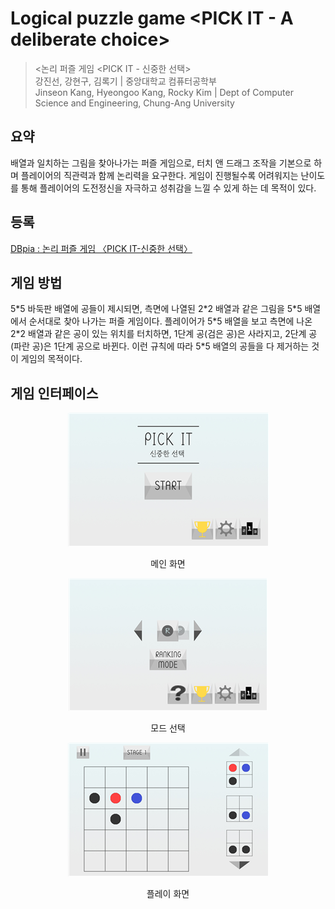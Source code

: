 # Logical puzzle game <PICK IT - A deliberate choice>
> <논리 퍼즐 게임 <PICK IT - 신중한 선택>  
강진선, 강현구, 김록기 | 중앙대학교 컴퓨터공학부  
Jinseon Kang, Hyeongoo Kang, Rocky Kim | Dept of Computer Science and Engineering, Chung-Ang University

## 요약
배열과 일치하는 그림을 찾아나가는 퍼즐 게임으로, 터치 앤 드래그 조작을 기본으로 하며 플레이어의 직관력과 함께 논리력을 요구한다. 게임이 진행될수록 어려워지는 난이도를 통해 플레이어의 도전정신을 자극하고 성취감을 느낄 수 있게 하는 데 목적이 있다. 
  
## 등록
[DBpia : 논리 퍼즐 게임 〈PICK IT-신중한 선택〉](https://www.dbpia.co.kr/Journal/articleDetail?nodeId=NODE07182790) 

## 게임 방법
5&#42;5 바둑판 배열에 공들이 제시되면, 측면에 나열된 2&#42;2 배열과 같은 그림을 5&#42;5 배열에서 순서대로 찾아 나가는 퍼즐 게임이다. 플레이어가 5&#42;5 배열을 보고 측면에 나온 2&#42;2 배열과 같은 공이 있는 위치를 터치하면, 1단계 공(검은 공)은 사라지고, 2단계 공(파란 공)은 1단계 공으로 바뀐다. 이런 규칙에 따라 5&#42;5 배열의 공들을 다 제거하는 것이 게임의 목적이다.
  
## 게임 인터페이스
  
<p align="center">
	<img src="./images/screenshot01.png" alt="main"/>
</p>
<p align="center">
  메인 화면
</p>
<p align="center">
	<img src="./images/screenshot02.png" alt="mode select"/>
</p>
<p align="center">
  모드 선택
</p>
<p align="center">
	<img src="./images/screenshot03.png" alt="play"/>
</p>
<p align="center">
  플레이 화면
</p>

